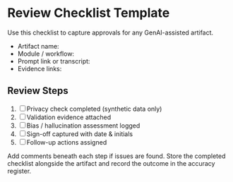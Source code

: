 # Review Checklist Template

Use this checklist to capture approvals for any GenAI-assisted artifact.

- Artifact name:
- Module / workflow:
- Prompt link or transcript:
- Evidence links:

## Review Steps

1. ☐ Privacy check completed (synthetic data only)
2. ☐ Validation evidence attached
3. ☐ Bias / hallucination assessment logged
4. ☐ Sign-off captured with date & initials
5. ☐ Follow-up actions assigned

Add comments beneath each step if issues are found. Store the completed checklist alongside the artifact and record the outcome in the accuracy register.
